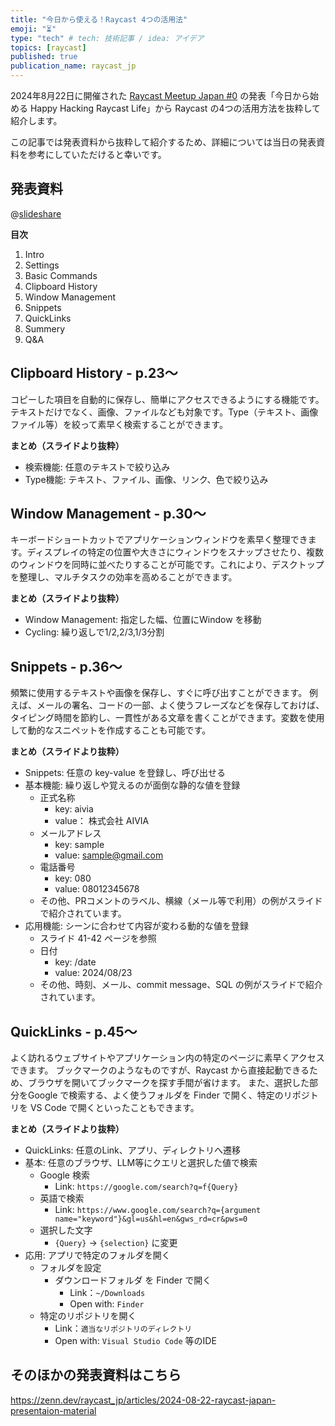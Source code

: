 ```yaml
---
title: "今日から使える！Raycast 4つの活用法"
emoji: "⏳"
type: "tech" # tech: 技術記事 / idea: アイデア
topics: [raycast]
published: true
publication_name: raycast_jp
---
```


2024年8月22日に開催された [Raycast Meetup Japan #0](https://raycast.connpass.com/event/326949/) の発表「今日から始める Happy Hacking Raycast Life」から Raycast の4つの活用方法を抜粋して紹介します。

この記事では発表資料から抜粋して紹介するため、詳細については当日の発表資料を参考にしていただけると幸いです。

## 発表資料
@[slideshare](1Y9U74QH5nb9nv)

**目次**
1. Intro
2. Settings
3. Basic Commands
4. Clipboard History
5. Window Management
6. Snippets
7. QuickLinks
8. Summery
9. Q&A

## Clipboard History - p.23〜
コピーした項目を自動的に保存し、簡単にアクセスできるようにする機能です。テキストだけでなく、画像、ファイルなども対象です。Type（テキスト、画像ファイル等）を絞って素早く検索することができます。

**まとめ（スライドより抜粋）**
- 検索機能: 任意のテキストで絞り込み
- Type機能: テキスト、ファイル、画像、リンク、色で絞り込み

## Window Management - p.30〜
キーボードショートカットでアプリケーションウィンドウを素早く整理できます。ディスプレイの特定の位置や大きさにウィンドウをスナップさせたり、複数のウィンドウを同時に並べたりすることが可能です。これにより、デスクトップを整理し、マルチタスクの効率を高めることができます。

**まとめ（スライドより抜粋）**
- Window Management: 指定した幅、位置にWindow を移動
- Cycling: 繰り返しで1/2,2/3,1/3分割

## Snippets - p.36〜
頻繁に使用するテキストや画像を保存し、すぐに呼び出すことができます。
例えば、メールの署名、コードの一部、よく使うフレーズなどを保存しておけば、タイピング時間を節約し、一貫性がある文章を書くことができます。変数を使用して動的なスニペットを作成することも可能です。

**まとめ（スライドより抜粋）**
- Snippets: 任意の key-value を登録し、呼び出せる
- 基本機能: 繰り返しや覚えるのが面倒な静的な値を登録
  - 正式名称
    - key: aivia
    - value： 株式会社 AIVIA
  - メールアドレス
    - key: sample
    - value: sample@gmail.com
  - 電話番号
    - key: 080
    - value: 08012345678
  - その他、PRコメントのラベル、横線（メール等で利用）の例がスライドで紹介されています。
- 応用機能: シーンに合わせて内容が変わる動的な値を登録
  - スライド 41-42 ページを参照
  - 日付
    - key: /date
    - value: 2024/08/23
  - その他、時刻、メール、commit message、SQL の例がスライドで紹介されています。

## QuickLinks - p.45〜
よく訪れるウェブサイトやアプリケーション内の特定のページに素早くアクセスできます。
ブックマークのようなものですが、Raycast から直接起動できるため、ブラウザを開いてブックマークを探す手間が省けます。
また、選択した部分をGoogle で検索する、よく使うフォルダを Finder で開く、特定のリポジトリを VS Code で開くといったこともできます。

**まとめ（スライドより抜粋）**
- QuickLinks: 任意のLink、アプリ、ディレクトリへ遷移
- 基本: 任意のブラウザ、LLM等にクエリと選択した値で検索
  - Google 検索
    - Link: `https://google.com/search?q=f{Query}`
  - 英語で検索
    - Link: `https://www.google.com/search?q={argument name="keyword"}&gl=us&hl=en&gws_rd=cr&pws=0`
  - 選択した文字
    - `{Query}` → `{selection}` に変更
- 応用: アプリで特定のフォルダを開く
  - フォルダを設定
    - ダウンロードフォルダ を Finder で開く
      - Link：`~/Downloads`
      - Open with: `Finder`
  - 特定のリポジトリを開く
    - Link：`適当なリポジトリのディレクトリ`
    - Open with: `Visual Studio Code` 等のIDE

## そのほかの発表資料はこちら
https://zenn.dev/raycast_jp/articles/2024-08-22-raycast-japan-presentaion-material

